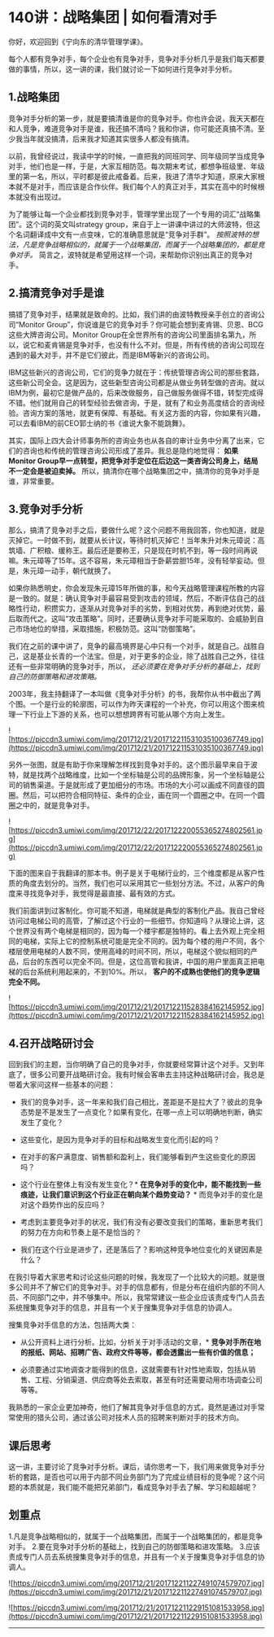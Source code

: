 # 140讲：战略集团 | 如何看清对手

你好，欢迎回到《宁向东的清华管理学课》。

每个人都有竞争对手，每个企业也有竞争对手，竞争对手分析几乎是我们每天都要做的事情，所以，这一讲的课，我们就讨论一下如何进行竞争对手分析。

## 1.战略集团

竞争对手分析的第一步，就是要搞清谁是你的竞争对手。你也许会说，我天天都在和人竞争，难道竞争对手是谁，我还搞不清吗？我和你讲，你可能还真搞不清。至少我当年就没搞清，后来我才知道其实很多人都没有搞清。

以前，我曾经说过，我读中学的时候，一直把我的同班同学、同年级同学当成竞争对手，他们也是一样，于是，大家互相防范。每次期末考试，都想争班级里、年级里的第一名，所以，平时都是彼此戒备着。后来，我进了清华才知道，原来大家根本就不是对手，而应该是合作伙伴。我们每个人的真正对手，其实在高中的时候根本就没有出现过。

为了能够让每一个企业都找到竞争对手，管理学里出现了一个专用的词汇“战略集团”。这个词的英文叫strategy group，来自于上一讲课中讲过的大师波特，但这个名词翻译成中文有一点变味，它的准确意思就是“竞争对手群”。 *按照波特的想法，凡是竞争战略相似的，就属于一个战略集团，而属于一个战略集团的，都是竞争对手。* 简言之，波特就是希望用这样一个词，来帮助你识别出真正的竞争对手。

## 2.搞清竞争对手是谁

搞错了竞争对手，结果就是致命的。比如，我们讲的由波特教授亲手创立的咨询公司“Monitor Group”，你说谁是它的竞争对手？你可能会想到麦肯锡、贝恩、BCG这些大牌咨询公司。Monitor Group在全世界所有的咨询公司里面排名第九，所以，说它和麦肯锡是竞争对手，也没有什么不对。但是，所有传统的咨询公司现在遇到的最大对手，并不是它们彼此，而是IBM等新兴的咨询公司。

IBM这些新兴的咨询公司，它们的竞争力就在于：传统管理咨询公司的那些套路，这些新公司全会。这是因为，这些新型咨询公司都是从做业务转型做的咨询。就以IBM为例，最初它是做产品的，后来改做服务，自己做服务做得不错，转型完成得不错。他们就用自己的转型经验去做咨询，于是，就有了和业务高度结合的咨询经验。咨询方案的落地，就更有保障、有基础。有关这方面的内容，你如果有兴趣，可以去看IBM的前CEO郭士纳的书《谁说大象不能跳舞》。

其实，国际上四大会计师事务所的咨询业务也从各自的审计业务中分离了出来，它们的咨询也和传统的管理咨询公司形成了差异。我总是隐约地觉得： **如果Monitor Group早一点转型，把竞争对手定位在后边这一类咨询公司身上，结局不一定会是被迫卖掉。** 所以，搞清你在哪个战略集团之中，搞清你的竞争对手是谁，非常重要。

## 3.竞争对手分析

那么，搞清了竞争对手之后，要做什么呢？这个问题不用我回答，你也知道，就是灭掉它。一时做不到，就要从长计议，等待时机灭掉它！当年朱升对朱元璋说：高筑墙、广积粮、缓称王。最后还是要称王，只是现在时机不到，等一段时间再说嘛。朱元璋等了15年。这不容易，朱元璋相当于卧薪尝胆15年，没有轻举妄动。但是，朱元璋一动手，朝代就换了。

如果你熟悉明史，你会发现朱元璋15年所做的事，和今天战略管理课程所教的内容是一致的。就是：确认竞争对手最容易受到攻击的领域，然后，不断评估自己的战略性行动，积攒实力，逐渐从对竞争对手的劣势，到相对优势，再到绝对优势，最后取而代之。这叫“攻击策略”。同时，还要确认竞争对手可能采取的、会威胁到自己市场地位的举措，采取措施，积极防范。这叫“防御策略”。

我们在之前的课中讲了，竞争的最高境界是心中只有一个对手，就是自己。战胜自己，这是基业长青的一个法宝。但是，对于更多的企业，除了战胜自己之外，往往还有一些非常明确的竞争对手，所以， *还必须要在竞争对手分析的基础上，找到自己的防御策略和进攻策略。*

2003年，我主持翻译了一本叫做《竞争对手分析》的书，我帮你从书中截出了两个图。一个是行业的轮廓图，可以作为昨天课程的一个补充，你可以用这个图来梳理一下行业上下游的关系，也可以想想跨界有可能从哪个方向上发生。

![https://piccdn3.umiwi.com/img/201712/21/201712211531035100367749.jpg](https://piccdn3.umiwi.com/img/201712/21/201712211531035100367749.jpg)

另外一张图，就是有助于你来理解怎样找到竞争对手的。这个图示最早来自于波特，就是找两个战略维度，比如一个坐标轴是公司的品牌形象，另一个坐标轴是公司的销售渠道。于是就形成了更加细分的市场。市场的大小可以画成不同直径的圆圈。然后，可以把符合相同特征、条件的企业，画在同一个圆圈之中。在同一个圆圈之中的，就是竞争对手。

![https://piccdn3.umiwi.com/img/201712/22/201712220055365274802561.jpg](https://piccdn3.umiwi.com/img/201712/22/201712220055365274802561.jpg)

下面的图来自于我翻译的那本书。例子是关于电梯行业的，三个维度都是从客户性质的角度去划分的。当然，我们也可以采用其它一些划分方法。不过，从客户的角度来寻找竞争对手，我觉得是最直接、最有效的方式。

我们前面讲到过客制化。你可能不知道，电梯就是典型的客制化产品。我自己曾经访问过电梯公司的高管，了解过这个行业的一些细节。你知道吗？从理论上讲，这个世界没有两个电梯是相同的，因为每一个楼宇都是独特的。看上去外观上完全相同的电梯，实际上它的控制系统可能是完全不同的。因为每个楼的用户不同，各个楼层使用电梯的人数不同，使用高峰的时间不同，所以，电梯这个貌似相同的产品，后台的东西可以完全不同。但是，这位高管和我讲，中国的用户里面真正把电梯的后台系统利用起来的，不到10%。所以， **客户的不成熟也使他们的竞争逻辑完全不同。**

![https://piccdn3.umiwi.com/img/201712/21/201712211528384162145952.jpg](https://piccdn3.umiwi.com/img/201712/21/201712211528384162145952.jpg)

## 4.召开战略研讨会

回到我们的主题，当你明确了自己的竞争对手，你就要经常算计这个对手。又到年底了，很多公司要开战略研讨会。我有时候会客串去主持这种战略研讨会，我总是带着大家问这样一些基本的问题：

* 我们的竞争对手，这一年来和我们自己相比，差距是不是拉大了？彼此的竞争态势是不是发生了一点变化？如果有变化，在哪一点上可以明确地判断，确实发生了变化？

* 这些变化，是因为竞争对手的目标和战略发生变化而引起的吗？

* 在对手的客户满意度、销售额和盈利上，我们能够看到产生这些变化的原因吗？

* 这个行业在整体上有没有发生变化？* **在竞争对手的变化中，能不能找到一些痕迹，让我们意识到这个行业正在朝向某个趋势变动？** * 而竞争对手的变化是对这个趋势作出的反应吗？

* 考虑到主要竞争对手的状况，我们有没有必要改变我们的策略，重新思考我们的努力在方向和节奏上是不是恰当的？

* 我们在这个行业是进步了，还是落后了？影响这种竞争地位变化的关键因素是什么？

在我引导着大家思考和讨论这些问题的时候，我发现了一个比较大的问题。就是很多公司并不了解它们的竞争对手。对手的信息都有，但是分布在组织内部的不同人员、不同部门之中，并不够集中。所以，我常常建议一些企业应该责成专门人员去系统搜集竞争对手的信息，并且有一个关于搜集竞争对手信息的协调人。

搜集竞争对手信息的方法，包括两大类：

* 从公开资料上进行分析。比如，分析关于对手活动的文章，* **竞争对手所在地的报纸、网站、招聘广告、政府文件等等，都会透露出一些有价值的信息；** 

* 必须要通过实地调查才能得到的信息，这就需要有针对性地索取，包括从销售、工程、分销渠道、供应商等处去索取，甚至有时还需要动用市场调查公司等等。

我熟悉的一家企业更加神奇，他们了解其竞争对手信息的方式，竟然是通过对手常常使用的猎头公司，通过该公司对技术人员的招聘来判断对手的技术方向。

## 课后思考

这一讲，主要讨论了竞争对手分析。课后，请你思考一下，我们用来做竞争对手分析的套路，是否也可以用于内部不同业务部门为了完成业绩目标的竞争呢？这个问题的本质就是，我们能不能把兄弟部门，看成竞争对手去了解、学习和超越呢？

## 划重点

1.凡是竞争战略相似的，就属于一个战略集团，而属于一个战略集团的，都是竞争对手。
2.要在竞争对手分析的基础上，找到自己的防御策略和进攻策略。
3.应该责成专门人员去系统搜集竞争对手的信息，并且有一个关于搜集竞争对手信息的协调人。

![https://piccdn3.umiwi.com/img/201712/21/201712211227491074579707.jpg](https://piccdn3.umiwi.com/img/201712/21/201712211227491074579707.jpg)

![https://piccdn3.umiwi.com/img/201712/21/201712211229151081533958.jpg](https://piccdn3.umiwi.com/img/201712/21/201712211229151081533958.jpg)

---
